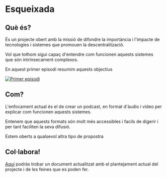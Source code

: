 # Esqueixada

## Què és?
És un projecte obert amb la missió de difondre la importància i l'impacte de tecnologies i sistemes que promouen la descentralització.

Vol que tothom sigui capaç d'entendre com funcionen aquests sistemes que són intrínsecament complexos.

En aquest primer episodi resumim aquests objectius

[![Primer episodi](https://img.youtube.com/vi/CT1kL_m9Rzc/0.jpg)](https://www.youtube.com/watch?v=CT1kL_m9Rzc)

## Com?
L'enfocament actual és el de crear un podcast, en format d'àudio i vídeo per explicar com funcionen aquests sistemes.

Entenem que aquests formats són molt més accessibles i facils de digerir i per tant faciliten la seva difusió.

Estem oberts a qualsevol altra tipo de propostra

## Col·labora!
[Aquí](https://github.com/Esqueixada/docs/blob/master/Col%C2%B7labora.md) podràs trobar un document actualitzat amb el plantejament actual del projecte i de les feines que es poden fer.